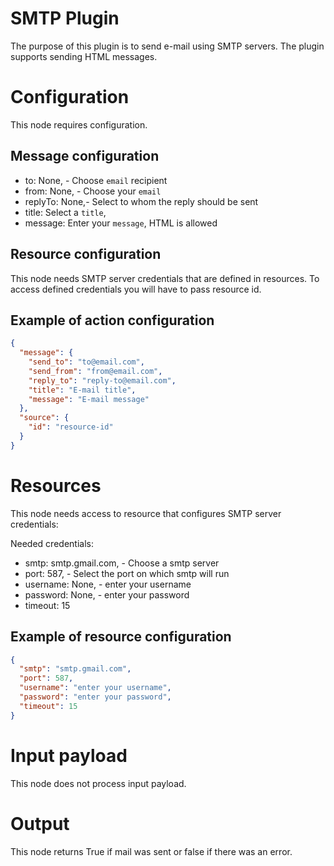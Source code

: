 # SMTP Plugin

The purpose of this plugin is to send e-mail using SMTP servers. The plugin supports sending HTML messages.

# Configuration

This node requires configuration.

## Message configuration

* to: None, - Choose `email` recipient
* from: None, - Choose your `email`
* replyTo: None,- Select to whom the reply should be sent
* title: Select a `title`,
* message: Enter your `message`, HTML is allowed

## Resource configuration

This node needs SMTP server credentials that are defined in resources. To access defined credentials you will have to
pass resource id.

## Example of action configuration

```json
{
  "message": {
    "send_to": "to@email.com",
    "send_from": "from@email.com",
    "reply_to": "reply-to@email.com",
    "title": "E-mail title",
    "message": "E-mail message"
  },
  "source": {
    "id": "resource-id"
  }
}
```

# Resources

This node needs access to resource that configures SMTP server credentials:

Needed credentials:

* smtp: smtp.gmail.com, - Choose a smtp server
* port: 587, - Select the port on which smtp will run
* username: None, - enter your username
* password: None, - enter your password
* timeout: 15

## Example of resource configuration

```json
{
  "smtp": "smtp.gmail.com", 
  "port": 587, 
  "username": "enter your username",
  "password": "enter your password",
  "timeout": 15
}
```

# Input payload

This node does not process input payload.

# Output

This node returns True if mail was sent or false if there was an error.
